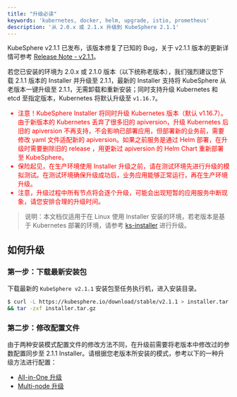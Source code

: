 ```yaml
---
title: "升级必读"
keywords: 'kubernetes, docker, helm, upgrade, istio, prometheus'
description: '从 2.0.x 或 2.1.x 升级到 KubeSphere 2.1.1'
---
```


KubeSphere v2.1.1 已发布，该版本修复了已知的 Bug，关于 v2.1.1 版本的更新详情可参考 [Release Note - v2.1.1](../../release/release-v211)。

若您已安装的环境为 2.0.x 或 2.1.0 版本（以下统称老版本），我们强烈建议您下载 2.1.1 版本的 Installer 并升级至 2.1.1，最新的 Installer 支持将 KubeSphere 从老版本一键升级至 2.1.1，无需卸载和重新安装；同时支持升级 Kubernetes 和 etcd 至指定版本，Kubernetes 将默认升级至 `v1.16.7`。


<font color="red">

- 注意！KubeSphere Installer 将同时升级 Kubernetes 版本（默认 v1.16.7）。由于新版本的 Kubernetes 丢弃了很多旧的 apiversion，升级 Kubernetes 后旧的 apiversion 不再支持，不会影响已部署应用，但部署新的业务前，需要修改 yaml 文件适配新的 apiversion。如果之前服务是通过 Helm 部署，在升级时需要删除旧的 release ，用更新过 apiversion 的 Helm Chart 重新部署至 KubeSphere。
- 保险起见，在生产环境使用 Installer 升级之前，请在测试环境先进行升级的模拟测试。在测试环境确保升级成功后，业务应用能够正常运行，再在生产环境升级。
- 注意，升级过程中所有节点将会逐个升级，可能会出现短暂的应用服务中断现象，请您安排合理的升级时间。

</font>


> 说明：本文档仅适用于在 Linux 使用 Installer 安装的环境，若老版本是基于 Kubernetes 部署的环境，请参考 [ks-installer](https://github.com/kubesphere/ks-installer/blob/master/README_zh.md#%E5%8D%87%E7%BA%A7) 进行升级。


## 如何升级

### 第一步：下载最新安装包

下载最新的 `KubeSphere v2.1.1` 安装包至任务执行机，进入安装目录。

```bash
$ curl -L https://kubesphere.io/download/stable/v2.1.1 > installer.tar.gz \
&& tar -zxf installer.tar.gz
```

### 第二步：修改配置文件

由于两种安装模式配置文件的修改方法不同，在升级前需要将老版本中修改过的参数配置同步至 2.1.1 Installer。请根据您老版本所安装的模式，参考以下的一种升级方法进行配置：

- [All-in-One 升级](../upgrade-allinone)
- [Multi-node 升级](../upgrade-multi-node)
